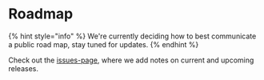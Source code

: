 # Roadmap

{% hint style="info" %}
We're currently deciding how to best communicate a public road map, stay tuned for updates.
{% endhint %}

Check out the [issues-page](https://github.com/Sofie-Automation/Sofie-TV-automation/issues?utf8=%E2%9C%93&q=is%3Aissue+label%3ARelease), where we add notes on current and upcoming releases.

